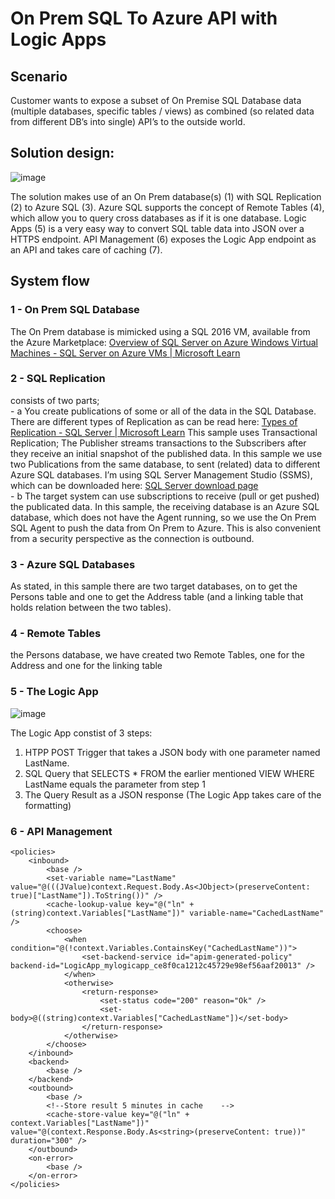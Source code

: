 # On Prem SQL To Azure API with Logic Apps

<h2>Scenario</h2>
Customer wants to expose a subset of On Premise SQL Database data (multiple databases, specific tables / views) as combined (so related data from different DB’s into single) API’s to the outside world.

<h2>Solution design:</h2> 

![image](https://user-images.githubusercontent.com/23191445/198023098-6f7c11d3-3431-482f-8c42-e5514889b84f.png)

The solution makes use of an On Prem database(s) (1) with SQL Replication (2) to Azure SQL (3). Azure SQL supports the concept of Remote Tables (4), which allow you to query cross databases as if it is one database. Logic Apps (5) is a very easy way to convert SQL table data into JSON over a HTTPS endpoint. API Management (6) exposes the Logic App endpoint as an API and takes care of caching (7).

<h2>System flow</h2>

<h3>1 - On Prem SQL Database</h3>
The On Prem database is mimicked using a SQL 2016 VM, available from the Azure Marketplace: 
    <a href="https://learn.microsoft.com/en-us/azure/azure-sql/virtual-machines/windows/sql-server-on-azure-vm-iaas-what-is-overview?view=azuresql">Overview of SQL Server on Azure Windows Virtual Machines - SQL Server on Azure VMs | Microsoft Learn </a><br/>
<h3>2 - SQL Replication </h3>
consists of two parts;<br/>
	- a You create publications of some or all of the data in the SQL Database. There are different types of Replication as can be read here: <a 	href="https://learn.microsoft.com/en-us/sql/relational-databases/replication/types-of-replication?view=sql-server-ver16">Types of Replication - SQL Server | Microsoft Learn</a>
	This sample uses Transactional Replication; The Publisher streams transactions to the Subscribers after they receive an initial snapshot of the published data.
	In this sample we use two Publications from the same database, to sent (related) data to different Azure SQL databases.
	I’m using SQL Server Management Studio (SSMS), which can be downloaded here: <a href="https://learn.microsoft.com/en-us/sql/samples/adventureworks-install-configure?view=sql-server-ver16&tabs=ssms">SQL Server download page</a> <br/> 
	- b The target system can use subscriptions to receive (pull or get pushed) the publicated data. 
	In this sample, the receiving database is an Azure SQL database, which does not have the Agent running, so we use the On Prem SQL Agent to push the data from On Prem to Azure. This is also convenient from a security perspective as the connection is outbound. <br/>
<h3>3 - Azure SQL Databases</h3>
As stated, in this sample there are two target databases, on to get the Persons table and one to get the Address table (and a linking table that holds relation between the two tables).<br/>
<h3>4 - Remote Tables</h3>
the Persons database, we have created two Remote Tables, one for the Address and one for the linking table <br/>
<h3>5 - The Logic App</h3>

![image](https://user-images.githubusercontent.com/23191445/198030105-d4be095c-35d6-48ed-8742-91909b5e788d.png)

The Logic App constist of 3 steps:
1) HTPP POST Trigger that takes a JSON body with one parameter named LastName.
2) SQL Query that SELECTS * FROM the earlier mentioned VIEW WHERE LastName equals the parameter from step 1
3) The Query Result as a JSON response (The Logic App takes care of the formatting) 

<h3>6 - API Management</h3>

```
<policies>
    <inbound>
        <base />
        <set-variable name="LastName" value="@(((JValue)context.Request.Body.As<JObject>(preserveContent: true)["LastName"]).ToString())" />
        <cache-lookup-value key="@("ln" + (string)context.Variables["LastName"])" variable-name="CachedLastName" />
        <choose>
            <when condition="@(!context.Variables.ContainsKey("CachedLastName"))">
                <set-backend-service id="apim-generated-policy" backend-id="LogicApp_mylogicapp_ce8f0ca1212c45729e98ef56aaf20013" />
            </when>
            <otherwise>
                <return-response>
                    <set-status code="200" reason="Ok" />
                    <set-body>@((string)context.Variables["CachedLastName"])</set-body>
                </return-response>
            </otherwise>
        </choose>
    </inbound>
    <backend>
        <base />
    </backend>
    <outbound>
        <base />
        <!--Store result 5 minutes in cache    -->
        <cache-store-value key="@("ln" + context.Variables["LastName"])" value="@(context.Response.Body.As<string>(preserveContent: true))" duration="300" />
    </outbound>
    <on-error>
        <base />
    </on-error>
</policies>

```




